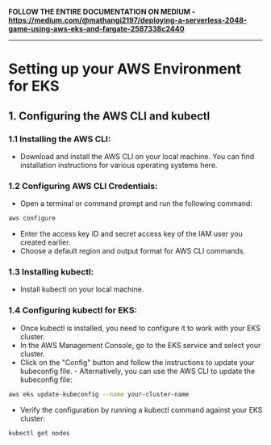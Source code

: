 **FOLLOW THE ENTIRE DOCUMENTATION ON MEDIUM - https://medium.com/@mathangi2197/deploying-a-serverless-2048-game-using-aws-eks-and-fargate-2587338c2440**

-------------------------------------------------------------------------------------------------------------------------------------------------------------------

# Setting up your AWS Environment for EKS

## 1. Configuring the AWS CLI and kubectl

### 1.1 Installing the AWS CLI:

- Download and install the AWS CLI on your local machine. You can find installation instructions for various operating systems here.

### 1.2 Configuring AWS CLI Credentials:

- Open a terminal or command prompt and run the following command:

```bash 
aws configure
```

- Enter the access key ID and secret access key of the IAM user you created earlier.
- Choose a default region and output format for AWS CLI commands.

### 1.3 Installing kubectl:

- Install kubectl on your local machine. 

### 1.4 Configuring kubectl for EKS:

- Once kubectl is installed, you need to configure it to work with your EKS cluster.
- In the AWS Management Console, go to the EKS service and select your cluster.
- Click on the "Config" button and follow the instructions to update your kubeconfig file. - Alternatively, you can use the AWS CLI to update the kubeconfig file:

```bash
aws eks update-kubeconfig --name your-cluster-name
```

- Verify the configuration by running a kubectl command against your EKS cluster:

```bash
kubectl get nodes
```


